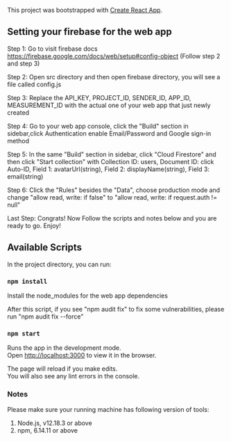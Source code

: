 This project was bootstrapped with [Create React App](https://github.com/facebook/create-react-app).

## Setting your firebase for the web app

Step 1: Go to visit firebase docs https://firebase.google.com/docs/web/setup#config-object (Follow step 2 and step 3) 

Step 2: Open src directory and then open firebase directory, you will see a file called config.js

Step 3: Replace the API_KEY, PROJECT_ID, SENDER_ID, APP_ID, MEASUREMENT_ID with the actual one of your web app that just newly created

Step 4: Go to your web app console, click the "Build" section in sidebar,click Authentication enable Email/Password and Google sign-in method

Step 5: In the same "Build" section in sidebar, click "Cloud Firestore" and then click "Start collection" with Collection ID: users, Document ID: click Auto-ID, Field 1: avatarUrl(string), Field 2: displayName(string), Field 3: email(string)

Step 6: Click the "Rules" besides the "Data", choose production mode and change "allow read, write: if false" to "allow read, write: if request.auth != null"

Last Step: Congrats! Now Follow the scripts and notes below and you are ready to go. Enjoy!

## Available Scripts

In the project directory, you can run:

### `npm install`

Install the node_modules for the web app dependencies

After this script, if you see "npm audit fix" to fix some vulnerabilities, please run "npm audit fix --force"

### `npm start`

Runs the app in the development mode.<br />
Open [http://localhost:3000](http://localhost:3000) to view it in the browser.

The page will reload if you make edits.<br />
You will also see any lint errors in the console.

### Notes

Please make sure your running machine has following version of tools:
1. Node.js, v12.18.3 or above
2. npm, 6.14.11 or above
